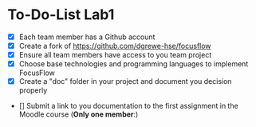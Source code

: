 # To-Do-List Lab1
- [x] Each team member has a Github account
- [x] Create a fork of https://github.com/dgrewe-hse/focusflow
- [x] Ensure all team members have access to you team project
- [x] Choose base technologies and programming languages to implement FocusFlow
- [x] Create a "doc" folder in your project and document you decision properly
- [] Submit a link to you documentation to the first assignment in the Moodle course (**Only one member**:)
